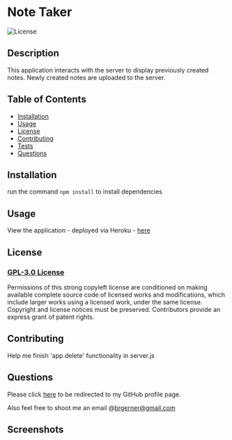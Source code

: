 # Note Taker
  

  ![License](https://img.shields.io/badge/GPL-3.0-red.svg)

    
  ## Description 

  This application interacts with the server to display previously created notes. 
  Newly created notes are uploaded to the server.

  ## Table of Contents
  
  * [Installation](#installation)
  * [Usage](#usage)
  * [License](#license)
  * [Contributing](#contributing)
  * [Tests](#tests)
  * [Questions](#questions)
  
  
  ## Installation

  run the command `npm install` to install dependencies
  
  ## Usage

  View the application - deployed via Heroku - [here](https://gerner-note-taker.herokuapp.com/notes)

  ## License

  ### [GPL-3.0 License](https://choosealicense.com/licenses/gpl-3.0/)

  Permissions of this strong copyleft license are conditioned on making available complete source code of licensed works and modifications, which include larger works using a licensed work, under the same license. Copyright and license notices must be preserved. Contributors provide an express grant of patent rights.
    
  ## Contributing

  Help me finish 'app.delete' functionality in server.js
  
  ## Questions

  Please click [here](https://github.com/bgerner/) to be redirected to my GitHub profile page.

  Also feel free to shoot me an email @brgerner@gmail.com
  
  ## Screenshots
  
  
